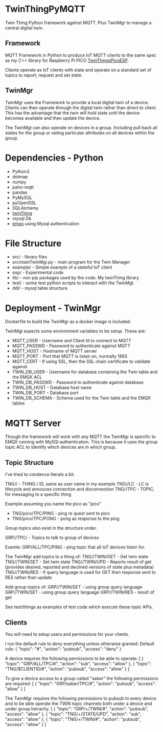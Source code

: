 # TwinThingPyMQTT
Twin Thing Python framework against MQTT. Plus TwinMgr to manage a central
digital twin.

## Framework

MQTT Framework in Python to produce IoT MQTT clients to the same spec as my C++ library for Raspberry Pi PICO [TwinThingsPicoESP](https://github.com/jondurrant/twinThingPicoESP).

Clients operate as IoT clients with state and operate on a standard set of topics to report, request and set state.

## TwinMgr
TwinMgr uses the Framework to provide a local digital twin of a device. Clients can then operate through the digital twin rather than direct to client. This has the advantage that the twin will hold state until the device becomes available and then update the device.

The TwinMgt can also operate on devices in a group. Including pull back all states for the group or seting particular attributes on all devices within the group.

# Dependencies - Python
+ Python3
+ dotmap
+ numpy
+ paho-mqtt
+ pandas
+ PyMySQL
+ pyOpenSSL
+ SQLAlchemy
+ [twinThing](https://github.com/jondurrant/twinThing) 
+ mysql Db
+ [emqx](https://www.emqx.io/) using Mysql authentication 

# File Structure
+ src/ - library files
+ src/mainTwinMgr.py - main program for the Twin Manager
+ example/ - Simple example of a stateful IoT client
+ exp/ - Experimental code
+ lib/ - non pip packages used by the code. My twinThing library
+ test/ - some test python scripts to interact with the TwinMgt
+ ddl/ - mysql table structure.


# Deployment - TwinMgr
Dockerfile to build the TwinMgr as a docker image is included.

TwinMgt expects some environment variables to be setup. These are:
+ MQTT_USER - Username and Client Id to connect to MQTT
+ MQTT_PASSWD - Password to authenticate against MQTT
+ MQTT_HOST - Hostname of MQTT server
+ MQTT_PORT - Port that MQTT is listen on, normally 1883
+ MQTT_CERT - If using SSL, then the SSL chain certificate to validate against
+ TWIN_DB_USER - Username for database containing the Twin table and the EMQX ACL
+ TWIN_DB_PASSWD - Password to authenticate against database
+ TWIN_DB_HOST - Database host name
+ TWIN_DB_PORT - Database port
+ TWIN_DB_SCHEMA - Schema used for the Twin table and the EMQX tables


# MQTT Server
Though the framework will work with any MQTT the TwinMgr is specific to EMQX running with MySQl authentication. This is because it uses the group topic ACL to identify which devices are in which group.

## Topic Structure
I've tried to condence literals a bit. 

TNG/<ID>/ - THING / ID, same as user name in my example
TNG/<ID>/LC - LC is lifecycle and annouces connection and disconnection
TNG/<ID>/TPC - TOPIC, for messaging to a specific thing

Example assuming you name the pico as "pico"
+ TNG/pico/TPC/PING - ping re	quest sent to pico
+ TNG/pico/TPC/PONG - pong as response to the ping

Group topics also exist in the structure under.

GRP/<Group>/TPC/ - Topics to talk to group of devices

Examle:
GRP/ALL/TPC/PING - ping topic that all IoT devices listen for.

The TwinMgr add topics to a thing of:
TNG/<ID>/TWIN/GET - Get twin state
TNG/<ID>/TWIN/SET - Set twin state
TNG/<ID>/TWIN/UPD - Reports result of get (provides desired, reported and declined versions of state plus metadata)
TNG/<ID>/TWIN/RES - If query language is used for GET then response sent to RES rather than update

Add group topics of:
GRP/<GRP>/TWIN/GET - using group query language
GRP/<GRP>/TWIN/SET - using group query language
GRP/<GRP>/TWIN/RES - result of get

See test/things as examples of test code which execute these topic APIs.

## Clients
You will need to setup users and permissions for your clients.

I run the default rule to deny everything unless otherwise granted:
Default rule: {
	  "topic": "#",
	  "action": "pubsub",
	  "access": "deny"
	}

A device requires the following permissions to be able to operate:
[
	{
	  "topic": "GRP/ALL/TPC/#",
	  "action": "sub",
	  "access": "allow"
	},
	{
	  "topic": "TNG/$CLIENTID/#",
	  "action": "pubsub",
	  "access": "allow"
	}
]

To give a device access to a group called "saber" the following permissions are required:
[
	{
	  "topic": "GRP/saber/TPC/#",
	  "action": "pubsub",
	  "access": "allow"
	}
]

The TwinMgr requires the following permissions to pubsub to every device and to be able operate the TWIN topic channels both under a device and under group heirachy.
[
	{
	  "topic": "GRP/+/TWIN/#",
	  "action": "pubsub",
	  "access": "allow"
	},
	{
	  "topic": "TNG/+/STATE/UPD",
	  "action": "sub",
	  "access": "allow"
	},
	{
	  "topic": "TNG/+/TWIN/#",
	  "action": "pubsub",
	  "access": "allow"
	}
]




